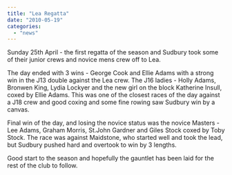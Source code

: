 ```yaml
---
title: "Lea Regatta"
date: "2010-05-19"
categories: 
  - "news"
---
```


Sunday 25th April - the first regatta of the season and Sudbury took some of their junior crews and novice mens crew off to Lea.

The day ended with 3 wins - George Cook and Ellie Adams with a strong win in the J13 double against the Lea crew. The J16 ladies - Holly Adams, Bronwen King, Lydia Lockyer and the new girl on the block Katherine Insull, coxed by Ellie Adams. This was one of the closest races of the day against a J18 crew and good coxing and some fine rowing saw Sudbury win by a canvas.

Final win of the day, and losing the novice status was the novice Masters - Lee Adams, Graham Morris, St.John Gardner and Giles Stock coxed by Toby Stock. The race was against Maidstone, who started well and took the lead, but Sudbury pushed hard and overtook to win by 3 lengths.

Good start to the season and hopefully the gauntlet has been laid for the rest of the club to follow.
